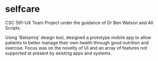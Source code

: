 # selfcare

CSC 591-UX Team Project under the guidance of Dr Ben Watson and All Scripts.

Using 'Balsamiq' design tool, designed a prototype mobile app to allow patients to better manage their own health through good nutrition and exercise.
Focus was on the novelty of UI and an array of features not supported at present by existing apps and systems.
